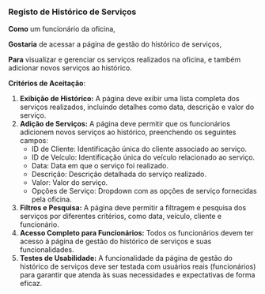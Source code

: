 ### Registo de Histórico de Serviços

**Como** um funcionário da oficina,

**Gostaria** de acessar a página de gestão do histórico de serviços,

**Para** visualizar e gerenciar os serviços realizados na oficina, e também adicionar novos serviços ao histórico.

**Critérios de Aceitação**:
1. **Exibição de Histórico:** A página deve exibir uma lista completa dos serviços realizados, incluindo detalhes como data, descrição e valor do serviço.
2. **Adição de Serviços:** A página deve permitir que os funcionários adicionem novos serviços ao histórico, preenchendo os seguintes campos:
    - ID de Cliente: Identificação única do cliente associado ao serviço.
    - ID de Veículo: Identificação única do veículo relacionado ao serviço.
    - Data: Data em que o serviço foi realizado.
    - Descrição: Descrição detalhada do serviço realizado.
    - Valor: Valor do serviço.
    - Opções de Serviço: Dropdown com as opções de serviço fornecidas pela oficina.
3. **Filtros e Pesquisa:** A página deve permitir a filtragem e pesquisa dos serviços por diferentes critérios, como data, veículo, cliente e funcionário.
4. **Acesso Completo para Funcionários:** Todos os funcionários devem ter acesso à página de gestão do histórico de serviços e suas funcionalidades.
5. **Testes de Usabilidade:** A funcionalidade da página de gestão do histórico de serviços deve ser testada com usuários reais (funcionários) para garantir que atenda às suas necessidades e expectativas de forma eficaz.
